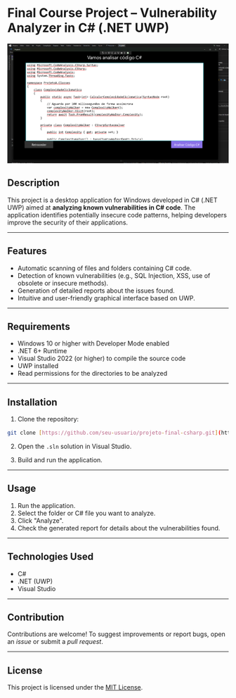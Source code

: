 # Final Course Project – Vulnerability Analyzer in C# (.NET UWP)

![Main screen of the analyzer](./imagem.png)


## Description

This project is a desktop application for Windows developed in C# (.NET UWP) aimed at **analyzing known vulnerabilities in C# code**. The application identifies potentially insecure code patterns, helping developers improve the security of their applications.

---

## Features

* Automatic scanning of files and folders containing C# code.
* Detection of known vulnerabilities (e.g., SQL Injection, XSS, use of obsolete or insecure methods).
* Generation of detailed reports about the issues found.
* Intuitive and user-friendly graphical interface based on UWP.

---

## Requirements

* Windows 10 or higher with Developer Mode enabled
* .NET 6+ Runtime
* Visual Studio 2022 (or higher) to compile the source code
* UWP installed
* Read permissions for the directories to be analyzed

---

## Installation

1. Clone the repository:

```bash
git clone [https://github.com/seu-usuario/projeto-final-csharp.git](https://github.com/miguelPRG/ProjetoFinalCurso)
```

2. Open the `.sln` solution in Visual Studio.

3. Build and run the application.

---

## Usage

1. Run the application.
2. Select the folder or C# file you want to analyze.
3. Click "Analyze".
4. Check the generated report for details about the vulnerabilities found.

---

## Technologies Used

* C#
* .NET (UWP)
* Visual Studio

---

## Contribution

Contributions are welcome! To suggest improvements or report bugs, open an *issue* or submit a *pull request*.

---

## License

This project is licensed under the [MIT License](LICENSE).
